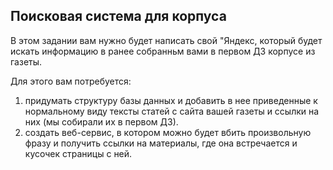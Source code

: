 ## Поисковая система для корпуса

В этом задании вам нужно будет написать свой "Яндекс, который будет искать информацию в ранее собранньм вами в первом ДЗ корпусе из газеты.

Для этого вам потребуется:
1. придумать структуру базы данных и добавить в нее приведенные к нормальному виду тексты статей с сайта вашей газеты и ссылки на них (мы собирали их в первом ДЗ).
2. создать веб-сервис, в котором можно будет вбить произвольную фразу и получить ссылки на материалы, где она встречается и кусочек страницы с ней.
